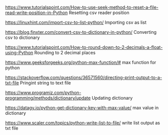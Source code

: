 https://www.tutorialspoint.com/How-to-use-seek-method-to-reset-a-file-read-write-position-in-Python
Resetting csv reader position

https://linuxhint.com/import-csv-to-list-python/
Importing csv as list

https://blog.finxter.com/convert-csv-to-dictionary-in-python/
Converting csv to dictionary


https://www.tutorialspoint.com/How-to-round-down-to-2-decimals-a-float-using-Python
Rounding to 2 decimal places

https://www.geeksforgeeks.org/python-max-function/#
max function for python

https://stackoverflow.com/questions/36571560/directing-print-output-to-a-txt-file
Pringint string to text file

https://www.programiz.com/python-programming/methods/dictionary/update
Updating dictionary

https://datagy.io/python-get-dictionary-key-with-max-value/
max value in dictionary

https://www.scaler.com/topics/python-write-list-to-file/
write list output as txt file